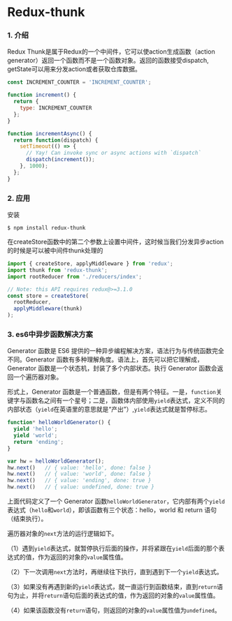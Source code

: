 # Redux-thunk

### 1. 介绍

Redux Thunk是属于Redux的一个中间件，它可以使action生成函数（action generator）返回一个函数而不是一个函数对象。返回的函数接受dispatch, getState可以用来分发action或者获取仓库数据。

```javascript
const INCREMENT_COUNTER = 'INCREMENT_COUNTER';

function increment() {
  return {
    type: INCREMENT_COUNTER
  };
}

function incrementAsync() {
  return function(dispatch) {
    setTimeout(() => {
      // Yay! Can invoke sync or async actions with `dispatch`
      dispatch(increment());
    }, 1000);
  };
}
```

### 2. 应用

安装

````shell
$ npm install redux-thunk
````

在createStore函数中的第二个参数上设置中间件，这时候当我们分发异步action的时候是可以被中间件thunk处理的

```javascript
import { createStore, applyMiddleware } from 'redux';
import thunk from 'redux-thunk';
import rootReducer from './reducers/index';

// Note: this API requires redux@>=3.1.0
const store = createStore(
  rootReducer,
  applyMiddleware(thunk)
);
```

### 3. es6中异步函数解决方案

Generator 函数是 ES6 提供的一种异步编程解决方案，语法行为与传统函数完全不同。Generator 函数有多种理解角度。语法上，首先可以把它理解成，Generator 函数是一个状态机，封装了多个内部状态。执行 Generator 函数会返回一个遍历器对象。

形式上，Generator 函数是一个普通函数，但是有两个特征。一是，`function`关键字与函数名之间有一个星号；二是，函数体内部使用`yield`表达式，定义不同的内部状态（`yield`在英语里的意思就是“产出”）,`yield`表达式就是暂停标志。

```javascript
function* helloWorldGenerator() {
  yield 'hello';
  yield 'world';
  return 'ending';
}

var hw = helloWorldGenerator();
hw.next()	// { value: 'hello', done: false }
hw.next()	// { value: 'world', done: false }
hw.next()	// { value: 'ending', done: true }
hw.next()	// { value: undefined, done: true }
```

上面代码定义了一个 Generator 函数`helloWorldGenerator`，它内部有两个`yield`表达式（`hello`和`world`），即该函数有三个状态：hello，world 和 return 语句（结束执行）。

遍历器对象的`next`方法的运行逻辑如下。

（1）遇到`yield`表达式，就暂停执行后面的操作，并将紧跟在`yield`后面的那个表达式的值，作为返回的对象的`value`属性值。

（2）下一次调用`next`方法时，再继续往下执行，直到遇到下一个`yield`表达式。

（3）如果没有再遇到新的`yield`表达式，就一直运行到函数结束，直到`return`语句为止，并将`return`语句后面的表达式的值，作为返回的对象的`value`属性值。

（4）如果该函数没有`return`语句，则返回的对象的`value`属性值为`undefined`。